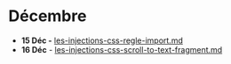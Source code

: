 # Décembre

* **15 Déc -** <mark style="color:blue;"></mark> [les-injections-css-regle-import.md](les-injections-css-regle-import.md "mention")
* **16 Déc** - [les-injections-css-scroll-to-text-fragment.md](les-injections-css-scroll-to-text-fragment.md "mention")
